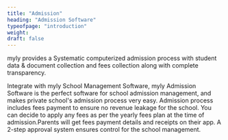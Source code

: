 ```yaml
---
title: "Admission"
heading: "Admission Software"
typeofpage: "introduction"
weight:
draft: false
---
```


myly provides a Systematic computerized admission process with student data & document collection and fees collection along with complete transparency.

Integrate with myly School Management Software, myly Admission Software is the perfect software for school admission management, and makes private school's admission process very easy. Admission process includes fees payment to ensure no revenue leakage for the school. You can decide to apply any fees as per the yearly fees plan at the time of admission.Parents will get fees payment details and receipts on their app. A 2-step approval system ensures control for the school management.